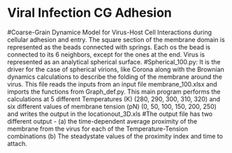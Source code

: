 # Viral Infection CG Adhesion
#Coarse-Grain Dynamice Model for Virus-Host Cell Interactions during cellular adhesion and entry. The square section of the membrane domain is represented as the beads connected with springs. Each os the bead is connected to its 6 neighbors, except for the ones at the end. Virus is represented as an analytical spherical surface.
#Spherical_100.py: It is the driver for the case of spherical virions, like Corona along with the Brownian dynamics calculations to describe the folding of the membrane around the virus. This file reads the inputs from an input file membrane_100.xlsx and imports the functions from Graph_def.py. This main program performs the calculations at 5 different Temperatures (K) (280, 290, 300, 310, 320) and six different values of membrane tension (pN) (0, 50, 100, 150, 200, 250) and writes the output in the locationout_3D.xls 
#The output file has two different output - (a) the time-dependent average proximity of the membrane from the virus for each of the Temperature-Tension combinations (b) The steadystate values of the proximity index and time to attach.
